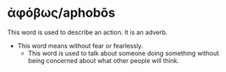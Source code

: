 # ἀφόβως/aphobōs
This word is used to describe an action. It is an adverb.

* This word means without fear or fearlessly.
    * This word is used to talk about someone doing something without being concerned about what other people will think. 

